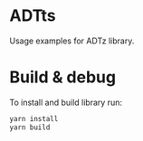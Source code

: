 # ADTts

Usage examples for ADTz library.

# Build & debug

To install and build library run:

```bash
yarn install
yarn build
```
